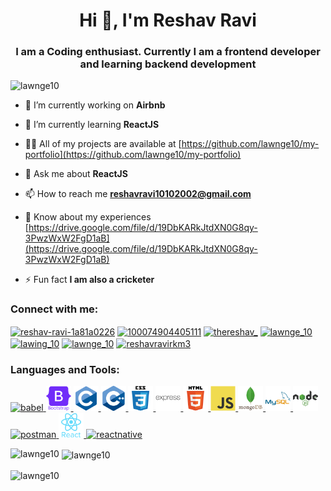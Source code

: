 <h1 align="center">Hi 👋, I'm Reshav Ravi</h1>
<h3 align="center">I am a Coding enthusiast. Currently I am a frontend developer and learning backend development</h3>

<p align="left"> <img src="https://komarev.com/ghpvc/?username=lawnge10&label=Profile%20views&color=0e75b6&style=flat" alt="lawnge10" /> </p>


- 🔭 I’m currently working on **Airbnb**

- 🌱 I’m currently learning **ReactJS**

- 👨‍💻 All of my projects are available at [https://github.com/lawnge10/my-portfolio](https://github.com/lawnge10/my-portfolio)

- 💬 Ask me about **ReactJS**

- 📫 How to reach me **reshavravi10102002@gmail.com**

- 📄 Know about my experiences [https://drive.google.com/file/d/19DbKARkJtdXN0G8qy-3PwzWxW2FgD1aB](https://drive.google.com/file/d/19DbKARkJtdXN0G8qy-3PwzWxW2FgD1aB)

- ⚡ Fun fact **I am also a cricketer**

<h3 align="left">Connect with me:</h3>
<p align="left">
<a href="https://linkedin.com/in/reshav-ravi-1a81a0226" target="blank"><img align="center" src="https://raw.githubusercontent.com/rahuldkjain/github-profile-readme-generator/master/src/images/icons/Social/linked-in-alt.svg" alt="reshav-ravi-1a81a0226" height="30" width="40" /></a>
<a href="https://fb.com/100074904405111" target="blank"><img align="center" src="https://raw.githubusercontent.com/rahuldkjain/github-profile-readme-generator/master/src/images/icons/Social/facebook.svg" alt="100074904405111" height="30" width="40" /></a>
<a href="https://instagram.com/thereshav_" target="blank"><img align="center" src="https://raw.githubusercontent.com/rahuldkjain/github-profile-readme-generator/master/src/images/icons/Social/instagram.svg" alt="thereshav_" height="30" width="40" /></a>
<a href="https://www.codechef.com/users/lawnge_10" target="blank"><img align="center" src="https://cdn.jsdelivr.net/npm/simple-icons@3.1.0/icons/codechef.svg" alt="lawnge_10" height="30" width="40" /></a>
<a href="https://codeforces.com/profile/lawing_10" target="blank"><img align="center" src="https://raw.githubusercontent.com/rahuldkjain/github-profile-readme-generator/master/src/images/icons/Social/codeforces.svg" alt="lawing_10" height="30" width="40" /></a>
<a href="https://www.leetcode.com/lawnge_10" target="blank"><img align="center" src="https://raw.githubusercontent.com/rahuldkjain/github-profile-readme-generator/master/src/images/icons/Social/leet-code.svg" alt="lawnge_10" height="30" width="40" /></a>
<a href="https://auth.geeksforgeeks.org/user/reshavravirkm3" target="blank"><img align="center" src="https://raw.githubusercontent.com/rahuldkjain/github-profile-readme-generator/master/src/images/icons/Social/geeks-for-geeks.svg" alt="reshavravirkm3" height="30" width="40" /></a>
</p>

<h3 align="left">Languages and Tools:</h3>
<p align="left"> <a href="https://babeljs.io/" target="_blank" rel="noreferrer"> <img src="https://www.vectorlogo.zone/logos/babeljs/babeljs-icon.svg" alt="babel" width="40" height="40"/> </a> <a href="https://getbootstrap.com" target="_blank" rel="noreferrer"> <img src="https://raw.githubusercontent.com/devicons/devicon/master/icons/bootstrap/bootstrap-plain-wordmark.svg" alt="bootstrap" width="40" height="40"/> </a> <a href="https://www.cprogramming.com/" target="_blank" rel="noreferrer"> <img src="https://raw.githubusercontent.com/devicons/devicon/master/icons/c/c-original.svg" alt="c" width="40" height="40"/> </a> <a href="https://www.w3schools.com/cpp/" target="_blank" rel="noreferrer"> <img src="https://raw.githubusercontent.com/devicons/devicon/master/icons/cplusplus/cplusplus-original.svg" alt="cplusplus" width="40" height="40"/> </a> <a href="https://www.w3schools.com/css/" target="_blank" rel="noreferrer"> <img src="https://raw.githubusercontent.com/devicons/devicon/master/icons/css3/css3-original-wordmark.svg" alt="css3" width="40" height="40"/> </a> <a href="https://expressjs.com" target="_blank" rel="noreferrer"> <img src="https://raw.githubusercontent.com/devicons/devicon/master/icons/express/express-original-wordmark.svg" alt="express" width="40" height="40"/> </a> <a href="https://www.w3.org/html/" target="_blank" rel="noreferrer"> <img src="https://raw.githubusercontent.com/devicons/devicon/master/icons/html5/html5-original-wordmark.svg" alt="html5" width="40" height="40"/> </a> <a href="https://developer.mozilla.org/en-US/docs/Web/JavaScript" target="_blank" rel="noreferrer"> <img src="https://raw.githubusercontent.com/devicons/devicon/master/icons/javascript/javascript-original.svg" alt="javascript" width="40" height="40"/> </a> <a href="https://www.mongodb.com/" target="_blank" rel="noreferrer"> <img src="https://raw.githubusercontent.com/devicons/devicon/master/icons/mongodb/mongodb-original-wordmark.svg" alt="mongodb" width="40" height="40"/> </a> <a href="https://www.mysql.com/" target="_blank" rel="noreferrer"> <img src="https://raw.githubusercontent.com/devicons/devicon/master/icons/mysql/mysql-original-wordmark.svg" alt="mysql" width="40" height="40"/> </a> <a href="https://nodejs.org" target="_blank" rel="noreferrer"> <img src="https://raw.githubusercontent.com/devicons/devicon/master/icons/nodejs/nodejs-original-wordmark.svg" alt="nodejs" width="40" height="40"/> </a> <a href="https://postman.com" target="_blank" rel="noreferrer"> <img src="https://www.vectorlogo.zone/logos/getpostman/getpostman-icon.svg" alt="postman" width="40" height="40"/> </a> <a href="https://reactjs.org/" target="_blank" rel="noreferrer"> <img src="https://raw.githubusercontent.com/devicons/devicon/master/icons/react/react-original-wordmark.svg" alt="react" width="40" height="40"/> </a> <a href="https://reactnative.dev/" target="_blank" rel="noreferrer"> <img src="https://reactnative.dev/img/header_logo.svg" alt="reactnative" width="40" height="40"/> </a> </p>


<p><img align="left" src="https://github-readme-stats.vercel.app/api/top-langs?username=lawnge10&show_icons=true&locale=en&layout=compact" alt="lawnge10" /></p>

<p>&nbsp;<img align="center" src="https://github-readme-stats.vercel.app/api?username=lawnge10&show_icons=true&locale=en" alt="lawnge10" /></p>

<p><img align="center" src="https://github-readme-streak-stats.herokuapp.com/?user=lawnge10&" alt="lawnge10" /></p>
